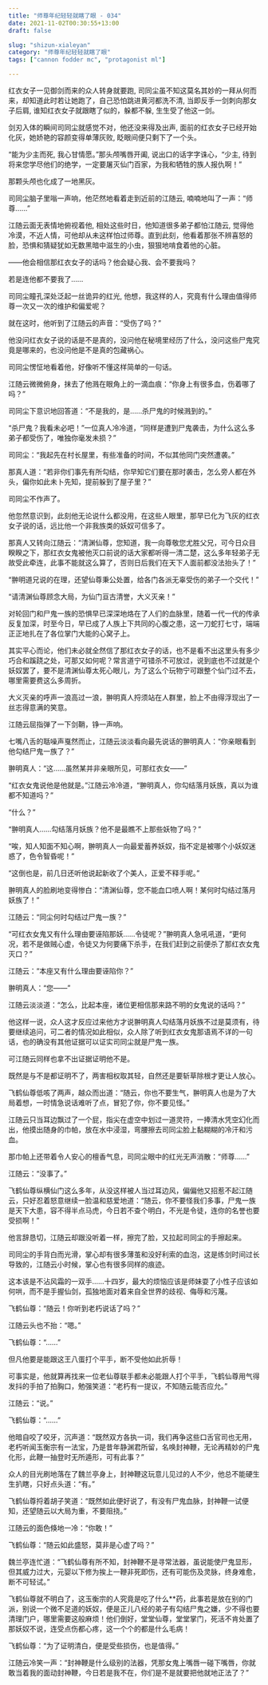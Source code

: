 ```yaml
---
title: "师尊年纪轻轻就瞎了眼 - 034"
date: 2021-11-02T00:30:55+13:00
draft: false

slug: "shizun-xialeyan"
category: "师尊年纪轻轻就瞎了眼"
tags: ["cannon fodder mc", "protagonist ml"]

---
```


红衣女子一见御剑而来的众人转身就要跑, 司同尘虽不知这莫名其妙的一拜从何而来，却知道此时若让她跑了，自己恐怕跳进黄河都洗不清, 当即反手一剑刺向那女子后肩, 谁知红衣女子就跟瞎了似的，躲都不躲, 生生受了他这一剑。

剑刃入体的瞬间司同尘就感觉不对，他还没来得及出声, 面前的红衣女子已经开始化灰，她娇艳的容颜变得单薄灰败, 眨眼间便只剩下了一个头。

“能为少主而死, 我心甘情愿。”那头颅嘴唇开阖, 说出口的话字字诛心，“少主, 待到将来您学尽他们的绝学，一定要屠灭仙门百家，为我和牺牲的族人报仇啊！”

那颗头颅也化成了一地黑灰。

司同尘脑子里嗡一声响，他茫然地看着走到近前的江随云, 喃喃地叫了一声：“师尊……”

江随云面无表情地俯视着他, 相处这些时日，他知道很多弟子都怕江随云, 觉得他冷漠，不近人情，可他却从未这样怕过师尊。直到此刻，他看着那张不辨喜怒的脸，恐惧和猜疑犹如无数黑暗中滋生的小虫，狠狠地啃食着他的心脏。

——他会相信那红衣女子的话吗？他会疑心我、会不要我吗？

若是连他都不要我了……

司同尘瞳孔深处泛起一丝诡异的红光, 他想，我这样的人，究竟有什么理由值得师尊一次又一次的维护和偏爱呢？

就在这时，他听到了江随云的声音：“受伤了吗？”

他没问红衣女子说的话是不是真的，没问他在秘境里经历了什么，没问这些尸鬼究竟是哪来的，也没问他是不是真的包藏祸心。

司同尘愣怔地看着他，好像听不懂这样简单的一句话。

江随云微微俯身，抹去了他溅在眼角上的一滴血痕：“你身上有很多血，伤着哪了吗？”

司同尘下意识地回答道：“不是我的，是……杀尸鬼的时候溅到的。”

“杀尸鬼？我看未必吧！”一位真人冷冷道，“同样是遭到尸鬼袭击，为什么这么多弟子都受伤了，唯独你毫发未损？”

司同尘：“我起先在村长屋里，有些准备的时间，不似其他同门突然遭袭。”

那真人道：“若非你们事先有所勾结，你早知它们要在那时袭击，怎么旁人都在外头，偏你如此未卜先知，提前躲到了屋子里？”

司同尘不作声了。

他忽然意识到，此刻他无论说什么都没用，在这些人眼里，那早已化为飞灰的红衣女子说的话，远比他一个非我族类的妖奴可信多了。

那真人又转向江随云：“清渊仙尊，您知道，我一向尊敬您尤胜父兄，可今日众目睽睽之下，那红衣女鬼被他灭口前说的话大家都听得一清二楚，这么多年轻弟子无故受此牵连，此事不能就这么算了，否则日后我们在天下人面前都没法抬头了！”

“翀明道兄说的在理，还望仙尊秉公处置，给各门各派无辜受伤的弟子一个交代！”

“请清渊仙尊顾念大局，为仙门亘古清誉，大义灭亲！”

对轮回门和尸鬼一族的恐惧早已深深地烙在了人们的血脉里，随着一代一代的传承反复加深，时至今日，早已成了人族上下共同的心腹之患，这一刀蛇打七寸，端端正正地扎在了各位掌门大能的心窝子上。

其实平心而论，他们未必就全然信了那红衣女子的话，也不是看不出这里头有多少巧合和蹊跷之处，可那又如何呢？常言道宁可错杀不可放过，说到底也不过就是个妖奴罢了，要不是清渊仙尊太死心眼儿，为了这么个玩物宁可跟整个仙门过不去，哪里需要费这么多周折。

大义灭亲的呼声一浪高过一浪，翀明真人捋须站在人群里，脸上不由得浮现出了一丝志得意满的笑意。

江随云屈指弹了一下剑鞘，铮一声响。

七嘴八舌的聒噪声戛然而止，江随云淡淡看向最先说话的翀明真人：“你亲眼看到他勾结尸鬼一族了？”

翀明真人：“这……虽然某并非亲眼所见，可那红衣女——”

“红衣女鬼说他是他就是。”江随云冷冷道，“翀明真人，你勾结落月妖族，真以为谁都不知道吗？”

“什么？”

“翀明真人……勾结落月妖族？他不是最瞧不上那些妖物了吗？”

“唉，知人知面不知心啊，翀明真人一向最爱蓄养妖奴，指不定是被哪个小妖奴迷惑了，色令智昏呢！”

“这倒也是，前几日还听他说起新收了个美人，正爱不释手呢。”

翀明真人的脸刷地变得惨白：“清渊仙尊，您不能血口喷人啊！某何时勾结过落月妖族了！”

江随云：“同尘何时勾结过尸鬼一族？”

“可红衣女鬼又有什么理由要诬陷那妖……令徒呢？”翀明真人急吼吼道，“更何况，若不是做贼心虚，令徒又为何要痛下杀手，在我们赶到之前便杀了那红衣女鬼灭口？”

江随云：“本座又有什么理由要诬陷你？”

翀明真人：“您——”

江随云淡淡道：“怎么，比起本座，诸位更相信那来路不明的女鬼说的话吗？”

他这样一说，众人这才反应过来他方才说翀明真人勾结落月妖族不过是莫须有，待要继续追问，可二者的情况如此相似，众人除了听到红衣女鬼那语焉不详的一句话，也的确没有其他证据可以证实司同尘就是尸鬼一族。

可江随云同样也拿不出证据证明他不是。

既然是与不是都证明不了，两害相权取其轻，自然还是要斩草除根才更让人放心。

飞鹤仙尊低咳了两声，越众而出道：“随云，你也不要生气，翀明真人也是为了大局着想，一时情急说话难听了点，冒犯了你，你不要见怪。”

江随云只当耳边飘过了一个屁，指尖在虚空中划过一道灵符，一捧清水凭空幻化而出，他摸出随身的巾帕，放在水中浸湿，弯腰擦去司同尘脸上黏糊糊的冷汗和污血。

那巾帕上还带着令人安心的檀香气息，司同尘眼中的红光无声消散：“师尊……”

江随云：“没事了。”

飞鹤仙尊纵横仙门这么多年，从没这样被人当过耳边风，偏偏他又招惹不起江随云，只好忍着怒意继续一脸温和慈爱地道：“随云，你不要怪我们多事，尸鬼一族是天下大患，容不得半点马虎，今日若不查个明白，不光是令徒，连你的名誉也要受损啊！”

他言辞恳切，江随云却跟没听着一样，擦完了脸，又拉起司同尘的手擦起来。

司同尘的手背白而光滑，掌心却有很多薄茧和没好利索的血泡，这是练剑时间过长导致的，江随云小时候，掌心也有很多同样的痕迹。

这本该是不沾风霜的一双手……十四岁，最大的烦恼应该是师妹耍了小性子应该如何哄，而不是手握仙剑，孤独地面对着来自全世界的歧视、侮辱和污蔑。

飞鹤仙尊：“随云！你听到老朽说话了吗？”

江随云头也不抬：“嗯。”

飞鹤仙尊：“……”

但凡他要是能跟这王八蛋打个平手，断不受他如此折辱！

可事实是，他就算再找来一位老仙尊联手都未必能跟人打个平手，飞鹤仙尊用气得发抖的手拍了拍胸口，勉强笑道：“老朽有一提议，不知随云能否应允。”

江随云：“说。”

飞鹤仙尊：“……”

他暗自咬了咬牙，沉声道：“既然双方各执一词，我们再争这些口舌官司也无用，老朽听闻玉衡宗有一法宝，乃是昔年静渊君所留，名唤封神鞭，无论再精妙的尸鬼化形，此鞭一抽登时无所遁形，可有此事？”

众人的目光刷地落在了魏兰亭身上，封神鞭这玩意儿见过的人不少，他总不能硬生生扒瞎，只好点头道：“有。”

飞鹤仙尊捋着胡子笑道：“既然如此便好说了，有没有尸鬼血脉，封神鞭一试便知，还望随云以大局为重，不要阻挠。”

江随云的面色倏地一冷：“你敢！”

飞鹤仙尊：“随云如此盛怒，莫非是心虚了吗？”

魏兰亭连忙道：“飞鹤仙尊有所不知，封神鞭不是寻常法器，虽说能使尸鬼显形，但其威力过大，元婴以下修为挨上一鞭非死即伤，还有可能伤及灵脉，终身难愈，断不可轻试。”

飞鹤仙尊就不明白了，这玉衡宗的人究竟是吃了什么**药，此事若是放在别的门派，别说一个微不足道的妖奴，便是正儿八经的弟子有勾结尸鬼之嫌，少不得也要清理门户，哪里需要这般麻烦！他们倒好，堂堂仙尊，堂堂掌门，死活不肯处置了那妖奴不说，连受点伤都心疼，这一个个的都是什么毛病！

飞鹤仙尊：“为了证明清白，便是受些损伤，也是值得。”

江随云冷笑一声：“封神鞭是什么级别的法器，凭那女鬼上嘴唇一碰下嘴唇，你就敢当着我的面动封神鞭，今日若是我不在，你们是不是就要把他就地正法了？”
